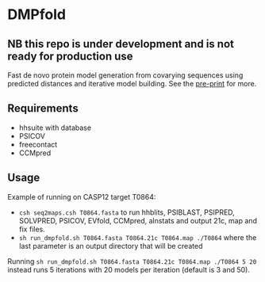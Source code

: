 # DMPfold

## NB this repo is under development and is not ready for production use

Fast de novo protein model generation from covarying sequences using predicted distances and iterative model building.
See the [pre-print](https://arxiv.org/abs/1811.12355) for more.

## Requirements

- hhsuite with database
- PSICOV
- freecontact
- CCMpred

## Usage

Example of running on CASP12 target T0864:

- `csh seq2maps.csh T0864.fasta` to run hhblits, PSIBLAST, PSIPRED, SOLVPRED, PSICOV, EVfold, CCMpred, alnstats and output 21c, map and fix files.
- `sh run_dmpfold.sh T0864.fasta T0864.21c T0864.map ./T0864` where the last parameter is an output directory that will be created

Running `sh run_dmpfold.sh T0864.fasta T0864.21c T0864.map ./T0864 5 20` instead runs 5 iterations with 20 models per iteration (default is 3 and 50).
